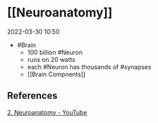 # [[Neuroanatomy]]
2022-03-30 10:50

- #Brain
	- 100 billion #Neuron
	- runs on 20 watts
	- each #Neuron has thousands of #synapses
	- [[Brain Compnents]] 
## References

[2. Neuroanatomy - YouTube](https://www.youtube.com/watch?v=bAkuNXtgrLA&t=3s)
